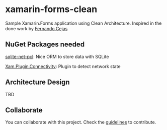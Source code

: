 # xamarin-forms-clean
Sample Xamarin.Forms application using Clean Architecture. Inspired in the done work by [Fernando Cejas](https://github.com/android10/Android-CleanArchitecture)


## NuGet Packages needed
[sqlite-net-pcl](https://github.com/praeclarum/sqlite-net): Nice ORM to store data with SQLite

[Xam.Plugin.Connectivity](https://jamesmontemagno.github.io/ConnectivityPlugin/): Plugin to detect network state


## Architecture Design

TBD


## Collaborate

You can collaborate with this project. Check the [guidelines](https://github.com/gonzalonm/xamarin-forms-clean/blob/master/.github/CONTRIBUTING.md) to contribute.
